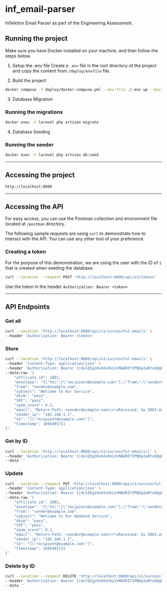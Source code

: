 # inf_email-parser
Inflektion Email Parser as part of the Engineering Assessment.

## Running the project
Make sure you have Docker installed on your machine. and then follow the steps below.

1. Setup the .env file
Create a `.env` file in the root directory of the project and copy the content from `/deploy/envfile` file.

2. Build the project
```bash
docker compose -f deploy/docker-compose.yml --env-file ./.env up --build -d
```

3. Database Migration
### Running the migrations
```bash
docker exec -t laravel php artisan migrate
```

4. Database Seeding
### Running the seeder
```bash
docker exec -t laravel php artisan db:seed
```

---

## Accessing the project
```bash
http://localhost:8080
```

---

## Accessing the API
For easy access, you can use the Postman collection and environment file located at `/postman` directory.

The following sample requests are using `curl` to demonstrate how to interact with the API. 
You can use any other tool of your preference.

### Creating a token
For the purpose of this demonstration, we are using the user with the ID of `1` that is created when seeding the database.
```bash
curl --location --request POST 'http://localhost:8080/api/v1/tokens'
```
Use the token in the header `Authorization: Bearer <token>`

---

## API Endpoints

### Get all
```bash
curl --location 'http://localhost:8080/api/v1/successful-emails' \
--header 'Authorization: Bearer <token>'
```

### Store
```bash
curl --location 'http://localhost:8080/api/v1/successful-emails' \
--header 'Content-Type: application/json' \
--header 'Authorization: Bearer 1|dulQIgzOxH4xhkLVvMAGRIY3PBDp2wRYxG8gFxqc87bb74c3' \
--data-raw '{
    "affiliate_id": 1001,
    "envelope": "{\"to\":[\"recipient@example.com\"],\"from\":\"sender@example.com\"}",
    "from": "sender@example.com",
    "subject": "Welcome to Our Service",
    "dkim": "pass",
    "SPF": "pass",
    "spam_score": 0.1,
    "email": "Return-Path: <sender@example.com>\r\nReceived: by 2002:a9d:58c:: with SMTP id n28csp12345iob;\r\n        Fri, 22 Sep 2024 08:15:12 -0700 (PDT)\r\nFrom: Sender <sender@example.com>\r\nTo: Recipient <recipient@example.com>\r\nSubject: Welcome to Our Service\r\nDate: Fri, 22 Sep 2024 08:15:11 -0700\r\nMIME-Version: 1.0\r\nContent-Type: text/plain; charset=UTF-8\r\n\r\nHello,\n\nThank you for signing up with us. We are thrilled to have you.\n\nBest,\nCustomer Service",
    "sender_ip": "192.168.1.1",
    "to": "[\"recipient@example.com\"]",
    "timestamp": 1695401711
}'
```

### Get by ID
```bash
curl --location 'http://localhost:8080/api/v1/successful-emails/1' \
--header 'Authorization: Bearer 1|dulQIgzOxH4xhkLVvMAGRIY3PBDp2wRYxG8gFxqc87bb74c3' \
--data ''
```

### Update
```bash
curl --location --request PUT 'http://localhost:8080/api/v1/successful-emails/1' \
--header 'Content-Type: application/json' \
--header 'Authorization: Bearer 1|dulQIgzOxH4xhkLVvMAGRIY3PBDp2wRYxG8gFxqc87bb74c3' \
--data-raw '{
    "affiliate_id": 1001,
    "envelope": "{\"to\":[\"recipient@example.com\"],\"from\":\"sender@example.com\"}",
    "from": "sender@example.com",
    "subject": "Welcome to Our Updated Service",
    "dkim": "pass",
    "SPF": "pass",
    "spam_score": 0.1,
    "email": "Return-Path: <sender@example.com>\r\nReceived: by 2002:a9d:58c:: with SMTP id n28csp12345iob;\r\n        Fri, 22 Sep 2024 08:15:12 -0700 (PDT)\r\nFrom: Sender <sender@example.com>\r\nTo: Recipient <recipient@example.com>\r\nSubject: Welcome to Our Service\r\nDate: Fri, 22 Sep 2024 08:15:11 -0700\r\nMIME-Version: 1.0\r\nContent-Type: text/plain; charset=UTF-8\r\n\r\nHello,\n\nThank you for signing up with us. We are thrilled to have you.\n\nBest,\nCustomer Service",
    "sender_ip": "192.168.1.1",
    "to": "[\"recipient@example.com\"]",
    "timestamp": 1695401711
}'
```

### Delete by ID
```bash
curl --location --request DELETE 'http://localhost:8080/api/v1/successful-emails/1' \
--header 'Authorization: Bearer 1|dulQIgzOxH4xhkLVvMAGRIY3PBDp2wRYxG8gFxqc87bb74c3' \
--data ''
```
